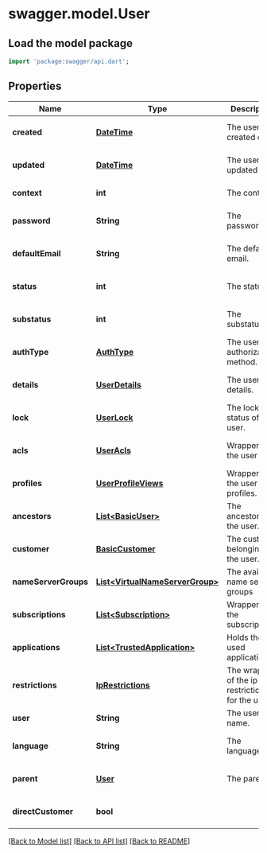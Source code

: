 # swagger.model.User

## Load the model package
```dart
import 'package:swagger/api.dart';
```

## Properties
Name | Type | Description | Notes
------------ | ------------- | ------------- | -------------
**created** | [**DateTime**](DateTime.md) | The user created date. | [optional] [default to null]
**updated** | [**DateTime**](DateTime.md) | The user updated date. | [optional] [default to null]
**context** | **int** | The context. | [default to null]
**password** | **String** | The password. | [optional] [default to null]
**defaultEmail** | **String** | The default email. | [optional] [default to null]
**status** | **int** | The status. | [optional] [default to null]
**substatus** | **int** | The substatus. | [optional] [default to null]
**authType** | [**AuthType**](AuthType.md) | The users authorization method. | [optional] [default to null]
**details** | [**UserDetails**](UserDetails.md) | The user details. | [optional] [default to null]
**lock** | [**UserLock**](UserLock.md) | The lock status of the user. | [optional] [default to null]
**acls** | [**UserAcls**](UserAcls.md) | Wrapper for the user acls. | [optional] [default to null]
**profiles** | [**UserProfileViews**](UserProfileViews.md) | Wrapper for the user profiles. | [optional] [default to null]
**ancestors** | [**List&lt;BasicUser&gt;**](BasicUser.md) | The ancestors of the user. | [optional] [default to []]
**customer** | [**BasicCustomer**](BasicCustomer.md) | The customer belonging to the user. | [optional] [default to null]
**nameServerGroups** | [**List&lt;VirtualNameServerGroup&gt;**](VirtualNameServerGroup.md) | The available name server groups | [optional] [default to []]
**subscriptions** | [**List&lt;Subscription&gt;**](Subscription.md) | Wrapper for the subscriptions. | [optional] [default to []]
**applications** | [**List&lt;TrustedApplication&gt;**](TrustedApplication.md) | Holds the used applications. | [optional] [default to []]
**restrictions** | [**IpRestrictions**](IpRestrictions.md) | The wrapper of the ip restrictions for the user. | [optional] [default to null]
**user** | **String** | The user name. | [default to null]
**language** | **String** | The language. | [optional] [default to null]
**parent** | [**User**](User.md) | The parent. | [optional] [default to null]
**directCustomer** | **bool** |  | [optional] [default to null]

[[Back to Model list]](../README.md#documentation-for-models) [[Back to API list]](../README.md#documentation-for-api-endpoints) [[Back to README]](../README.md)


